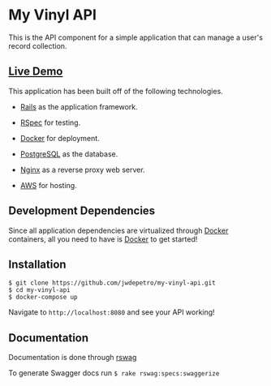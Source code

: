 # My Vinyl API

This is the API component for a simple application that can manage a user's record collection.

## [Live Demo](http://my-vinyl-api-prod.us-east-2.elasticbeanstalk.com/api-docs)

This application has been built off of the following technologies.

- [Rails](https://rubyonrails.org/) as the application framework.

- [RSpec](http://rspec.info/) for testing.

- [Docker](https://www.docker.com/) for deployment.

- [PostgreSQL](https://www.postgresql.org/) as the database.

- [Nginx](https://www.nginx.com/) as a reverse proxy web server.

- [AWS](https://aws.amazon.com/) for hosting.

## Development Dependencies

Since all application dependencies are virtualized through [Docker](https://www.docker.com/get-started) containers, all you need to have is [Docker](https://www.docker.com/get-started) to get started!

## Installation
```
$ git clone https://github.com/jwdepetro/my-vinyl-api.git
$ cd my-vinyl-api
$ docker-compose up
```

Navigate to `http://localhost:8080` and see your API working!

## Documentation

Documentation is done through [rswag](https://github.com/domaindrivendev/rswag)

To generate Swagger docs run `$ rake rswag:specs:swaggerize`